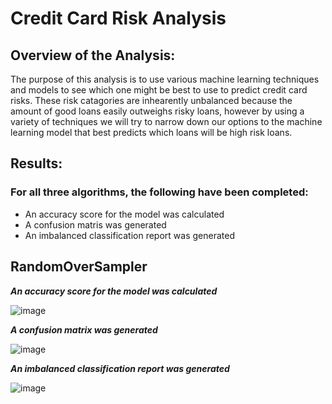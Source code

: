 # Credit Card Risk Analysis 

## Overview of the Analysis:
The purpose of this analysis is to use various machine learning techniques and models to see which one might be best to use to predict credit card risks. These risk catagories are inhearently unbalanced because the amount of good loans easily outweighs risky loans, however by using a variety of techniques we will try to narrow down our options to the machine learning model that best predicts which loans will be high risk loans. 

## Results:
### For all three algorithms, the following have been completed:
- An accuracy score for the model was calculated
- A confusion matris was generated
- An imbalanced classification report was generated

## RandomOverSampler

***An accuracy score for the model was calculated***

![image](https://user-images.githubusercontent.com/93171738/162643474-ca0d68a1-c23e-4f86-8bab-33e25a1cc603.png)

***A confusion matrix was generated***

![image](https://user-images.githubusercontent.com/93171738/162643527-14196962-3f34-4d08-94ef-9602c407cb0b.png)

***An imbalanced classification report was generated***

![image](https://user-images.githubusercontent.com/93171738/162643687-3260a8cc-d7a7-44e6-abeb-27c1b8aff25f.png)
